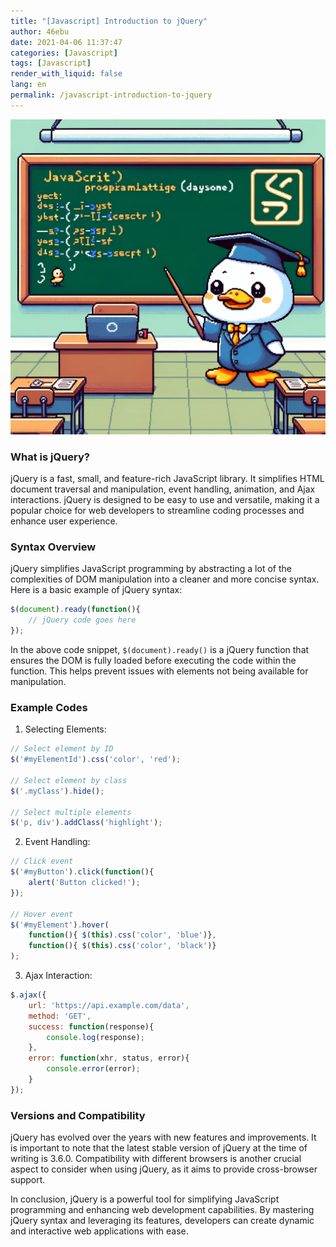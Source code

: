 ```yaml
---
title: "[Javascript] Introduction to jQuery"
author: 46ebu
date: 2021-04-06 11:37:47 
categories: [Javascript]
tags: [Javascript]
render_with_liquid: false
lang: en
permalink: /javascript-introduction-to-jquery
---
```


![Intro](/assets/img/post/javascript.png)
### What is jQuery?

jQuery is a fast, small, and feature-rich JavaScript library. It simplifies HTML document traversal and manipulation, event handling, animation, and Ajax interactions. jQuery is designed to be easy to use and versatile, making it a popular choice for web developers to streamline coding processes and enhance user experience.

### Syntax Overview

jQuery simplifies JavaScript programming by abstracting a lot of the complexities of DOM manipulation into a cleaner and more concise syntax. Here is a basic example of jQuery syntax:

```javascript
$(document).ready(function(){
    // jQuery code goes here
});
```

In the above code snippet, `$(document).ready()` is a jQuery function that ensures the DOM is fully loaded before executing the code within the function. This helps prevent issues with elements not being available for manipulation.

### Example Codes

1. Selecting Elements:
```javascript
// Select element by ID
$('#myElementId').css('color', 'red');

// Select element by class
$('.myClass').hide();

// Select multiple elements
$('p, div').addClass('highlight');
```

2. Event Handling:
```javascript
// Click event
$('#myButton').click(function(){
    alert('Button clicked!');
});

// Hover event
$('#myElement').hover(
    function(){ $(this).css('color', 'blue')},
    function(){ $(this).css('color', 'black')}
);
```

3. Ajax Interaction:
```javascript
$.ajax({
    url: 'https://api.example.com/data',
    method: 'GET',
    success: function(response){
        console.log(response);
    },
    error: function(xhr, status, error){
        console.error(error);
    }
});
```

### Versions and Compatibility

jQuery has evolved over the years with new features and improvements. It is important to note that the latest stable version of jQuery at the time of writing is 3.6.0. Compatibility with different browsers is another crucial aspect to consider when using jQuery, as it aims to provide cross-browser support.

In conclusion, jQuery is a powerful tool for simplifying JavaScript programming and enhancing web development capabilities. By mastering jQuery syntax and leveraging its features, developers can create dynamic and interactive web applications with ease.